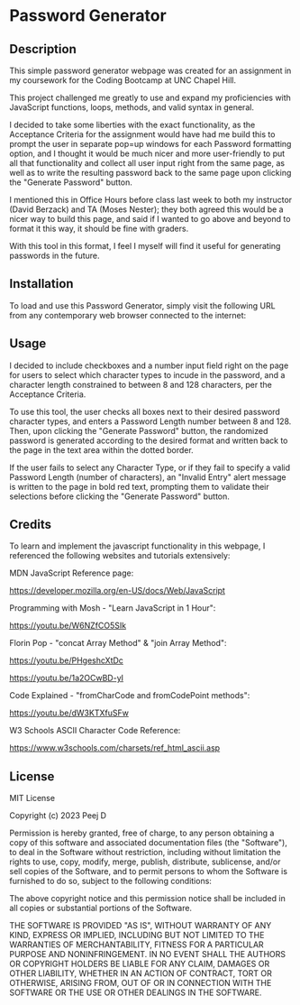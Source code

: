 # Password Generator


## Description

This simple password generator webpage was created for an assignment in my coursework for the Coding Bootcamp at UNC Chapel Hill.

This project challenged me greatly to use and expand my proficiencies with JavaScript functions, loops, methods, and valid syntax in general.

I decided to take some liberties with the exact functionality, as the Acceptance Criteria for the assignment would have had me build this to prompt the user in separate pop=up windows for each Password formatting option, and I thought it would be much nicer and more user-friendly to put all that functionality and collect all user input right from the same page, as well as to write the resulting password back to the same page upon clicking the "Generate Password" button. 

I mentioned this in Office Hours before class last week to both my instructor (David Berzack) and TA (Moses Nester); they both agreed this would be a nicer way to build this page, and said if I wanted to go above and beyond to format it this way, it should be fine with graders.

With this tool in this format, I feel I myself will find it useful for generating passwords in the future.


## Installation

To load and use this Password Generator, simply visit the following URL from any contemporary web browser connected to the internet:




## Usage

I decided to include checkboxes and a number input field right on the page for users to select which character types to incude in the password, and a character length constrained to between 8 and 128 characters, per the Acceptance Criteria. 

To use this tool, the user checks all boxes next to their desired password character types, and enters a Password Length number between 8 and 128. Then, upon clicking the "Generate Password" button, the randomized password is generated according to the desired format and written back to the page in the text area within the dotted border.

If the user fails to select any Character Type, or if they fail to specify a valid Password Length (number of characters), an "Invalid Entry" alert message is written to the page in bold red text, prompting them to validate their selections before clicking the "Generate Password" button.


## Credits

To learn and implement the javascript functionality in this webpage, I referenced the following websites and tutorials extensively:

MDN JavaScript Reference page:

https://developer.mozilla.org/en-US/docs/Web/JavaScript

Programming with Mosh - "Learn JavaScript in 1 Hour":

https://youtu.be/W6NZfCO5SIk

Florin Pop - "concat Array Method" & "join Array Method":

https://youtu.be/PHgeshcXtDc

https://youtu.be/1a2OCwBD-yI

Code Explained - "fromCharCode and fromCodePoint methods":

https://youtu.be/dW3KTXfuSFw

W3 Schools ASCII Character Code Reference:

https://www.w3schools.com/charsets/ref_html_ascii.asp


## License

MIT License

Copyright (c) 2023 Peej D

Permission is hereby granted, free of charge, to any person obtaining a copy
of this software and associated documentation files (the "Software"), to deal
in the Software without restriction, including without limitation the rights
to use, copy, modify, merge, publish, distribute, sublicense, and/or sell
copies of the Software, and to permit persons to whom the Software is
furnished to do so, subject to the following conditions:

The above copyright notice and this permission notice shall be included in all
copies or substantial portions of the Software.

THE SOFTWARE IS PROVIDED "AS IS", WITHOUT WARRANTY OF ANY KIND, EXPRESS OR
IMPLIED, INCLUDING BUT NOT LIMITED TO THE WARRANTIES OF MERCHANTABILITY,
FITNESS FOR A PARTICULAR PURPOSE AND NONINFRINGEMENT. IN NO EVENT SHALL THE
AUTHORS OR COPYRIGHT HOLDERS BE LIABLE FOR ANY CLAIM, DAMAGES OR OTHER
LIABILITY, WHETHER IN AN ACTION OF CONTRACT, TORT OR OTHERWISE, ARISING FROM,
OUT OF OR IN CONNECTION WITH THE SOFTWARE OR THE USE OR OTHER DEALINGS IN THE
SOFTWARE.